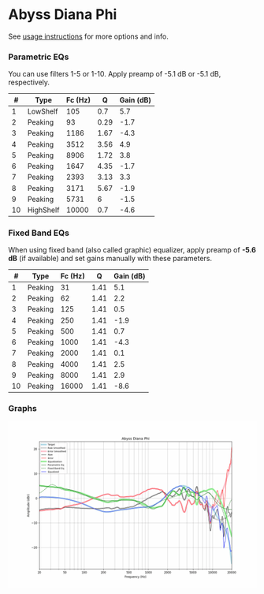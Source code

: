 # Abyss Diana Phi
See [usage instructions](https://github.com/jaakkopasanen/AutoEq#usage) for more options and info.

### Parametric EQs
You can use filters 1-5 or 1-10. Apply preamp of -5.1 dB or -5.1 dB, respectively.

|   # | Type      |   Fc (Hz) |    Q |   Gain (dB) |
|-----|-----------|-----------|------|-------------|
|   1 | LowShelf  |       105 | 0.7  |         5.7 |
|   2 | Peaking   |        93 | 0.29 |        -1.7 |
|   3 | Peaking   |      1186 | 1.67 |        -4.3 |
|   4 | Peaking   |      3512 | 3.56 |         4.9 |
|   5 | Peaking   |      8906 | 1.72 |         3.8 |
|   6 | Peaking   |      1647 | 4.35 |        -1.7 |
|   7 | Peaking   |      2393 | 3.13 |         3.3 |
|   8 | Peaking   |      3171 | 5.67 |        -1.9 |
|   9 | Peaking   |      5731 | 6    |        -1.5 |
|  10 | HighShelf |     10000 | 0.7  |        -4.6 |

### Fixed Band EQs
When using fixed band (also called graphic) equalizer, apply preamp of **-5.6 dB** (if available) and set gains manually with these parameters.

|   # | Type    |   Fc (Hz) |    Q |   Gain (dB) |
|-----|---------|-----------|------|-------------|
|   1 | Peaking |        31 | 1.41 |         5.1 |
|   2 | Peaking |        62 | 1.41 |         2.2 |
|   3 | Peaking |       125 | 1.41 |         0.5 |
|   4 | Peaking |       250 | 1.41 |        -1.9 |
|   5 | Peaking |       500 | 1.41 |         0.7 |
|   6 | Peaking |      1000 | 1.41 |        -4.3 |
|   7 | Peaking |      2000 | 1.41 |         0.1 |
|   8 | Peaking |      4000 | 1.41 |         2.5 |
|   9 | Peaking |      8000 | 1.41 |         2.9 |
|  10 | Peaking |     16000 | 1.41 |        -8.6 |

### Graphs
![](./Abyss%20Diana%20Phi.png)
